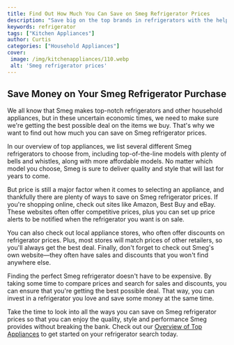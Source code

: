 ```yaml
---
title: Find Out How Much You Can Save on Smeg Refrigerator Prices
description: "Save big on the top brands in refrigerators with the help of this informative blog post Learn how much you can save on Smeg refrigerator prices and get the best value out of your purchase"
keywords: refrigerator
tags: ["Kitchen Appliances"]
author: Curtis
categories: ["Household Appliances"]
cover: 
 image: /img/kitchenappliances/110.webp
 alt: 'Smeg refrigerator prices'
---
```

## Save Money on Your Smeg Refrigerator Purchase

We all know that Smeg makes top-notch refrigerators and other household appliances, but in these uncertain economic times, we need to make sure we're getting the best possible deal on the items we buy. That's why we want to find out how much you can save on Smeg refrigerator prices. 

In our overview of top appliances, we list several different Smeg refrigerators to choose from, including top-of-the-line models with plenty of bells and whistles, along with more affordable models. No matter which model you choose, Smeg is sure to deliver quality and style that will last for years to come.

But price is still a major factor when it comes to selecting an appliance, and thankfully there are plenty of ways to save on Smeg refrigerator prices. If you're shopping online, check out sites like Amazon, Best Buy and eBay. These websites often offer competitive prices, plus you can set up price alerts to be notified when the refrigerator you want is on sale. 

You can also check out local appliance stores, who often offer discounts on refrigerator prices. Plus, most stores will match prices of other retailers, so you'll always get the best deal. Finally, don't forget to check out Smeg's own website—they often have sales and discounts that you won't find anywhere else.

Finding the perfect Smeg refrigerator doesn't have to be expensive. By taking some time to compare prices and search for sales and discounts, you can ensure that you're getting the best possible deal. That way, you can invest in a refrigerator you love and save some money at the same time.

Take the time to look into all the ways you can save on Smeg refrigerator prices so that you can enjoy the quality, style and performance Smeg provides without breaking the bank. Check out our [Overview of Top Appliances](./pages/appliance-overview) to get started on your refrigerator search today.
